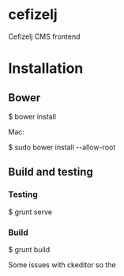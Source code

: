 cefizelj
========

Cefizelj CMS frontend


# Installation

## Bower

$ bower install

Mac:

$ sudo bower install --allow-root

## Build and testing


### Testing
$ grunt serve

### Build
$ grunt build

Some issues with ckeditor so the <script> to import the ckeditor needs to be added to the compiled index.html in the /dist folder
